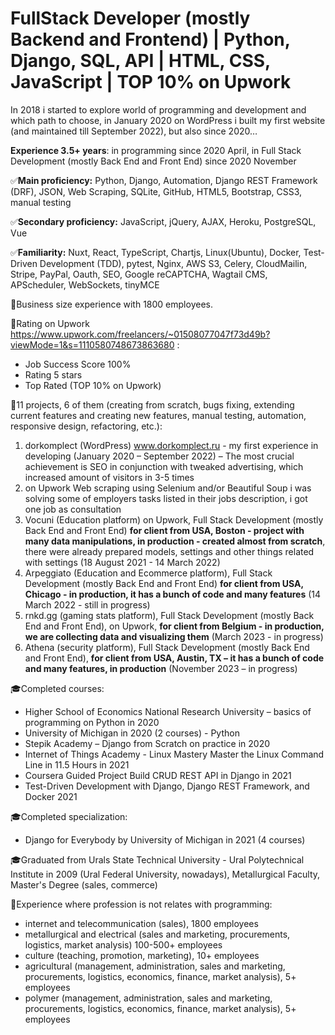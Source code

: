 # FullStack Developer (mostly Backend and Frontend) | Python, Django, SQL, API | HTML, CSS, JavaScript | TOP 10% on Upwork

In 2018 i started to explore world of programming and development and which path to choose, in January 2020 on WordPress i built my first website (and maintained till September 2022), but also since 2020…

**Experience 3.5+ years**: in programming since 2020 April, in Full Stack Development (mostly Back End and Front End) since 2020 November

✅**Main proficiency:** Python, Django, Automation, Django REST Framework (DRF), JSON, Web Scraping, SQLite, GitHub, HTML5, Bootstrap, CSS3, manual testing

✅**Secondary proficiency:** JavaScript, jQuery, AJAX, Heroku, PostgreSQL, Vue

✅**Familiarity:** Nuxt, React, TypeScript, Chartjs, Linux(Ubuntu), Docker, Test-Driven Development (TDD), pytest, Nginx, AWS S3, Celery, CloudMailin, Stripe, PayPal, Oauth, SEO, Google reCAPTCHA, Wagtail CMS, APScheduler, WebSockets, tinyMCE

💼Business size experience with 1800 employees.

🚀Rating on Upwork https://www.upwork.com/freelancers/~01508077047f73d49b?viewMode=1&s=1110580748673863680 :
- Job Success Score 100% 
- Rating 5 stars
- Top Rated (TOP 10% on Upwork)

🚀11 projects, 6 of them (creating from scratch, bugs fixing, extending current features and creating new features, manual testing, automation, responsive design, refactoring, etc.):
1. dorkomplect (WordPress) www.dorkomplect.ru - my first experience in developing (January 2020 – September 2022) – The most crucial achievement is SEO in conjunction with tweaked advertising, which increased amount of visitors in 3-5 times
2. on Upwork Web scraping using Selenium and/or Beautiful Soup i was solving some of employers tasks listed in their jobs description, i got one job as consultation
3. Vocuni (Education platform) on Upwork, Full Stack Development (mostly Back End and Front End) **for client from USA, Boston - project with many data manipulations, in production - created almost from scratch**, there were already prepared models, settings and other things related with settings (18 August 2021 - 14 March 2022)
4. Arpeggiato (Education and Ecommerce platform), Full Stack Development (mostly Back End and Front End) **for client from USA, Chicago - in production, it has a bunch of code and many features** (14 March 2022 - still in progress)
5. rnkd.gg (gaming stats platform), Full Stack Development (mostly Back End and Front End), on Upwork, **for client from Belgium - in production, we are collecting data and visualizing them** (March 2023 - in progress)
6. Athena (security platform), Full Stack Development (mostly Back End and Front End), **for client from USA, Austin, TX – it has a bunch of code and many features, in production** (November 2023 – in progress)

🎓Completed courses:
- Higher School of Economics National Research University – basics of programming on Python in 2020
- University of Michigan in 2020 (2 courses) - Python
- Stepik Academy – Django from Scratch on practice in 2020
- Internet of Things Academy - Linux Mastery Master the Linux Command Line in 11.5 Hours in 2021
- Coursera Guided Project Build CRUD REST API in Django in 2021
- Test-Driven Development with Django, Django REST Framework, and Docker 2021

🎓Completed specialization:
- Django for Everybody by University of Michigan in 2021 (4 courses)

🎓Graduated from Urals State Technical University - Ural Polytechnical Institute in 2009 (Ural Federal University, nowadays), Metallurgical Faculty, Master's Degree (sales, commerce)

💼Experience where profession is not relates with programming:
- internet and telecommunication (sales), 1800 employees
- metallurgical and electrical (sales and marketing, procurements, logistics, market analysis) 100-500+ employees
- culture (teaching, promotion, marketing), 10+ employees
- agricultural (management, administration, sales and marketing, procurements, logistics, economics, finance, market analysis), 5+ employees
- polymer (management, administration, sales and marketing, procurements, logistics, economics, finance, market analysis), 5+ employees
